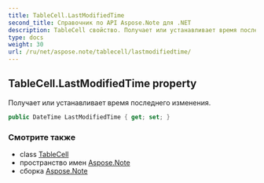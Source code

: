 ```yaml
---
title: TableCell.LastModifiedTime
second_title: Справочник по API Aspose.Note для .NET
description: TableCell свойство. Получает или устанавливает время последнего изменения.
type: docs
weight: 30
url: /ru/net/aspose.note/tablecell/lastmodifiedtime/
---
```

## TableCell.LastModifiedTime property

Получает или устанавливает время последнего изменения.

```csharp
public DateTime LastModifiedTime { get; set; }
```

### Смотрите также

* class [TableCell](../)
* пространство имен [Aspose.Note](../../tablecell/)
* сборка [Aspose.Note](../../../)


